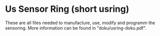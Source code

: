 # Us Sensor Ring (short usring) #

These are all files needed to manufacture, use, modify and programm the sensoring.
More information can be found in "doku/usring-doku.pdf".